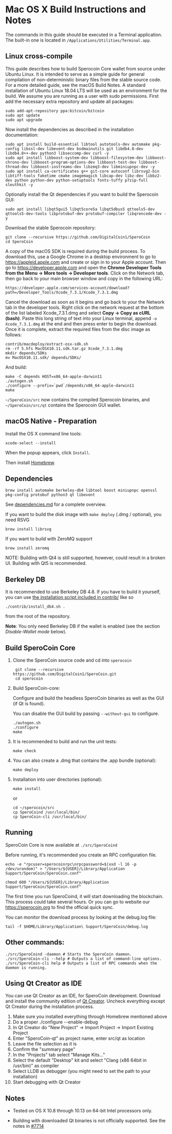 Mac OS X Build Instructions and Notes
====================================
The commands in this guide should be executed in a Terminal application.
The built-in one is located in `/Applications/Utilities/Terminal.app`.

Linux cross-compile
-----------
This guide describes how to build Sperocoin Core wallet from source under Ubuntu Linux. It is intended to serve as a simple guide for general compilation of non-deterministic binary files from the stable source code. For a more detailed guide, see the macOS Build Notes. A standard installation of Ubuntu Linux 18.04 LTS will be used as an environment for the build. We assume you are running as a user with sudo permissions. First add the necessary extra repository and update all packages:
```shell
sudo add-apt-repository ppa:bitcoin/bitcoin
sudo apt update
sudo apt upgrade
```

Now install the dependencies as described in the installation documentation:
```shell
sudo apt install build-essential libtool autotools-dev automake pkg-config libssl-dev libevent-dev bsdmainutils git libdb4.8-dev libdb4.8++-dev python3 libseccomp-dev curl -y
sudo apt install libboost-system-dev libboost-filesystem-dev libboost-chrono-dev libboost-program-options-dev libboost-test-dev libboost-thread-dev libboost-iostreams-dev libzmq3-dev libminiupnpc-dev -y
sudo apt install ca-certificates g++ git-core autoconf librsvg2-bin libtiff-tools faketime cmake imagemagick libcap-dev libz-dev libbz2-dev python python-dev python-setuptools fonts-tuffy p7zip-full sleuthkit -y
```

Optionally install the Qt dependencies if you want to build the Sperocoin GUI:
```shell
sudo apt install libqt5gui5 libqt5core5a libqt5dbus5 qttools5-dev qttools5-dev-tools libprotobuf-dev protobuf-compiler libqrencode-dev -y
```

Download the stable Sperocoin repository:
```shell
git clone --recursive https://github.com/DigitalCoin1/SperoCoin
cd SperoCoin
```

A copy of the macOS SDK is required during the build process. To download this, use a Google Chrome in a desktop environment to go to https://appleid.apple.com and create or sign in to your Apple account. Then go to https://developer.apple.com and open the <b>Chrome Developer Tools from the Menu -> More tools -> Developer tools</b>. Click on the Network tab, then go back to your main browser window and copy in the following URL:
```shell
https://developer.apple.com/services-account/download?path=/Developer_Tools/Xcode_7.3.1/Xcode_7.3.1.dmg
```

Cancel the download as soon as it begins and go back to your the Network tab in the developer tools. Right click on the network request at the bottom of the list labeled Xcode_7.3.1.dmg and select <b>Copy -> Copy as cURL (bash)</b>. Paste this long string of text into your Linux terminal, append `-o Xcode_7.3.1.dmg` at the end and then press enter to begin the download. Once it is complete, extract the required files from the disc image as follows:
```shell
contrib/macdeploy/extract-osx-sdk.sh
rm -rf 5.hfs MacOSX10.11.sdk.tar.gz Xcode_7.3.1.dmg
mkdir depends/SDKs
mv MacOSX10.11.sdk/ depends/SDKs/
```

And build:
```shell
make -C depends HOST=x86_64-apple-darwin11
./autogen.sh
./configure --prefix=`pwd`/depends/x86_64-apple-darwin11
make
```


`~/SperoCoin/src` now contains the compiled Sperocoin binaries, and `~/SperoCoin/src/qt` contains the Sperocoin GUI wallet.



macOS Native - Preparation
-----------
Install the OS X command line tools:

`xcode-select --install`

When the popup appears, click `Install`.

Then install [Homebrew](https://brew.sh).

Dependencies
----------------------

    brew install automake berkeley-db4 libtool boost miniupnpc openssl pkg-config protobuf python3 qt libevent

See [dependencies.md](dependencies.md) for a complete overview.

If you want to build the disk image with `make deploy` (.dmg / optional), you need RSVG

    brew install librsvg

If you want to build with ZeroMQ support
    
    brew install zeromq

NOTE: Building with Qt4 is still supported, however, could result in a broken UI. Building with Qt5 is recommended.

Berkeley DB
-----------
It is recommended to use Berkeley DB 4.8. If you have to build it yourself,
you can use [the installation script included in contrib/](/contrib/install_db4.sh)
like so

```shell
./contrib/install_db4.sh .
```

from the root of the repository.

**Note**: You only need Berkeley DB if the wallet is enabled (see the section *Disable-Wallet mode* below).

Build SperoCoin Core
------------------------

1. Clone the SperoCoin source code and cd into `sperocoin`

        git clone --recursive https://github.com/DigitalCoin1/SperoCoin.git
        cd sperocoin

2.  Build SperoCoin-core:

    Configure and build the headless SperoCoin binaries as well as the GUI (if Qt is found).

    You can disable the GUI build by passing `--without-gui` to configure.

        ./autogen.sh
        ./configure
        make

3.  It is recommended to build and run the unit tests:

        make check

4.  You can also create a .dmg that contains the .app bundle (optional):

        make deploy

5.  Installation into user directories (optional):

        make install

    or

        cd ~/sperocoin/src
        cp SperoCoind /usr/local/bin/
        cp SperoCoin-cli /usr/local/bin/

Running
-------

SperoCoin Core is now available at `./src/SperoCoind`

Before running, it's recommended you create an RPC configuration file.

    echo -e "rpcuser=sperocoinrpc\nrpcpassword=$(xxd -l 16 -p /dev/urandom)" > "/Users/${USER}/Library/Application Support/SperoCoin/SperoCoin.conf"

    chmod 600 "/Users/${USER}/Library/Application Support/SperoCoin/SperoCoin.conf"

The first time you run SperoCoind, it will start downloading the blockchain. This process could take several hours. 
Or you can go to website our https://sperocoin.org to find the official quick sync.

You can monitor the download process by looking at the debug.log file:

    tail -f $HOME/Library/Application\ Support/SperoCoin/debug.log

Other commands:
-------

    ./src/SperoCoind -daemon # Starts the SperoCoin daemon.
    ./src/SperoCoin-cli --help # Outputs a list of command-line options.
    ./src/SperoCoin-cli help # Outputs a list of RPC commands when the daemon is running.

Using Qt Creator as IDE
------------------------
You can use Qt Creator as an IDE, for SperoCoin development.
Download and install the community edition of [Qt Creator](https://www.qt.io/download/).
Uncheck everything except Qt Creator during the installation process.

1. Make sure you installed everything through Homebrew mentioned above
2. Do a proper ./configure --enable-debug
3. In Qt Creator do "New Project" -> Import Project -> Import Existing Project
4. Enter "SperoCoin-qt" as project name, enter src/qt as location
5. Leave the file selection as it is
6. Confirm the "summary page"
7. In the "Projects" tab select "Manage Kits..."
8. Select the default "Desktop" kit and select "Clang (x86 64bit in /usr/bin)" as compiler
9. Select LLDB as debugger (you might need to set the path to your installation)
10. Start debugging with Qt Creator

Notes
-----

* Tested on OS X 10.8 through 10.13 on 64-bit Intel processors only.

* Building with downloaded Qt binaries is not officially supported. See the notes in [#7714](https://github.com/bitcoin/bitcoin/issues/7714)

